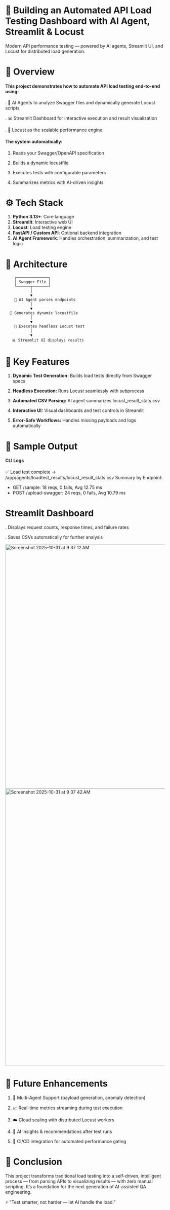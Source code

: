 # 🚀 Building an Automated API Load Testing Dashboard with AI Agent, Streamlit & Locust


Modern API performance testing — powered by AI agents, Streamlit UI, and Locust for distributed load generation.

# 🧩 Overview

#### This project demonstrates how to automate API load testing end-to-end using:

. 🤖 AI Agents to analyze Swagger files and dynamically generate Locust scripts

. 📊 Streamlit Dashboard for interactive execution and result visualization

. 🐍 Locust as the scalable performance engine

#### The system automatically:

1. Reads your Swagger/OpenAPI specification

2. Builds a dynamic locustfile

3. Executes tests with configurable parameters

4. Summarizes metrics with AI-driven insights

# ⚙️ Tech Stack
1. **Python 3.13+**: 	Core language
2. **Streamlit**:	Interactive web UI
3. **Locust**:	Load testing engine
4. **FastAPI / Custom API**: 	Optional backend integration
5. **AI Agent Framework**: 	Handles orchestration, summarization, and test logic

 # 🧠 Architecture

        ┌──────────────┐
        │ Swagger File │
        └──────┬───────┘
               │
               ▼
        🤖 AI Agent parses endpoints
               │
               ▼
      🧱 Generates dynamic locustfile
               │
               ▼
        🚀 Executes headless Locust test
               │
               ▼
       📊 Streamlit UI displays results


# 🧪 Key Features

1. **Dynamic Test Generation:** Builds load tests directly from Swagger specs

2. **Headless Execution:** Runs Locust seamlessly with subprocess

3. **Automated CSV Parsing:** AI agent summarizes locust_result_stats.csv

4. **Interactive UI:** Visual dashboards and test controls in Streamlit

5. **Error-Safe Workflows:** Handles missing payloads and logs automatically

# 🧾 Sample Output

#### CLI Logs

✅ Load test complete → /app/agents/loadtest_results/locust_result_stats.csv
Summary by Endpoint:
- GET /sample: 18 reqs, 0 fails, Avg 12.75 ms
- POST /upload-swagger: 24 reqs, 0 fails, Avg 10.79 ms

# Streamlit Dashboard

. Displays request counts, response times, and failure rates

. Saves CSVs automatically for further analysis

<img width="1661" height="772" alt="Screenshot 2025-10-31 at 9 37 12 AM" src="https://github.com/user-attachments/assets/659a0877-8987-4df0-91c3-2d97671702d0" />

<img width="1663" height="875" alt="Screenshot 2025-10-31 at 9 37 42 AM" src="https://github.com/user-attachments/assets/f022d047-5d62-49fe-965e-6957153b36b8" />


# 🔮 Future Enhancements

1. 🧩 Multi-Agent Support (payload generation, anomaly detection)

2. 📈 Real-time metrics streaming during test execution

3. ☁️ Cloud scaling with distributed Locust workers

4. 🧠 AI insights & recommendations after test runs

5. 🔗 CI/CD integration for automated performance gating

# 🏁 Conclusion

This project transforms traditional load testing into a self-driven, intelligent process — from parsing APIs to visualizing results — with zero manual scripting.
It’s a foundation for the next generation of AI-assisted QA engineering.

⚡ "Test smarter, not harder — let AI handle the load."



